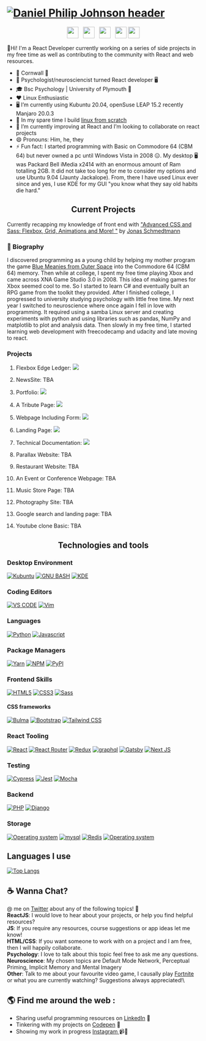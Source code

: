 # [![Daniel Philip Johnson header](https://raw.githubusercontent.com/danielphilipjohnson/danielphilipjohnson/master/banner/banner.png)](https://danielphilipjohnson.github.io/)

<p align='center'>
<a href="https://codepen.io/danielphilipjohnson/"><img height="30" src="https://raw.githubusercontent.com/danielphilipjohnson/danielphilipjohnson/master/social-icons/codepen.png"></a>&nbsp;&nbsp;
<a href="https://twitter.com/danielp_johnson"><img height="30" src="https://raw.githubusercontent.com/danielphilipjohnson/danielphilipjohnson/master/social-icons/twitter.png"></a>&nbsp;&nbsp;
<a href="https://www.instagram.com/danielphilipjohnson/"><img height="30" src="https://raw.githubusercontent.com/danielphilipjohnson/danielphilipjohnson/master/social-icons/instagram.jpg"></a>&nbsp;&nbsp;
<a href="/"><img height="30" src="https://raw.githubusercontent.com/danielphilipjohnson/danielphilipjohnson/master/social-icons/dev.webp"></a>
<a href="https://www.linkedin.com/in/daniel-philip-johnson/"><img height="30" src="https://raw.githubusercontent.com/danielphilipjohnson/danielphilipjohnson/master/social-icons/linkedin.png"></a>
</p>


👋Hi! I'm a React Developer currently working on a series of side projects in my free time as well as contributing to the community with React and web resources.

- 📌 Cornwall 🏴󠁧󠁢󠁥󠁮󠁧󠁿
- 🥼 Psychologist/neurosciencist turned React developer 🖥️
- 🎓 Bsc Psychology | University of Plymouth 🏫 
- ❤️ Linux Enthusiastic
- 🖥️ I’m currently using Kubuntu 20.04, openSuse LEAP 15.2 recently Manjaro 20.0.3
- 🔭 In my spare time I build <a href="http://www.linuxfromscratch.org/">linux from scratch</a>
- 🌱 I’m currently improving at React and I’m looking to collaborate on react projects
- 😄 Pronouns: Him, he, they
- ⚡ Fun fact: I started programming with Basic on Commodore 64 (CBM 64) but never owned a pc until Windows Vista in 2008 😑. My desktop 🖥️ was Packard Bell iMedia x2414 with an enormous amount of Ram totalling 2GB. It did not take too long for me to consider my options and use Ubuntu 9.04 (Jaunty Jackalope). From, there I have used Linux ever since and yes, I use KDE for my GUI "you know what they say old habits die hard."
<h2 align="center">Current Projects</h2>

Currently recapping my knowledge of front end with ["Advanced CSS and Sass: Flexbox, Grid, Animations and More! "](https://www.udemy.com/course/modern-html-css-from-the-beginning/) by [Jonas Schmedtmann](https://www.udemy.com/user/jonasschmedtmann/)


### 📔 Biography
I discovered programming as a young child by helping my mother program the game <a href="https://www.retrogamer.net/retro_games80/blue-meanies-from-outer-space/">Blue Meanies from Outer Space</a>  into the Commodore 64 (CBM 64) memory.  Then while at college, I spent my free time playing Xbox and came across XNA Game Studio 3.0 in 2008. This idea of making games for Xbox seemed cool to me. So I started to learn C# and eventually built an RPG game from the toolkit they provided. After I finished college, I progressed to university studying psychology with little free time. My next year I switched to neuroscience where once again I fell in love with programming. It required using a samba Linux server and creating experiments with python and using libraries such as pandas, NumPy and matplotlib to plot and analysis data.  Then slowly in my free time, I started learning web development with freecodecamp and udacity and late moving to react. 


### Projects
1. Flexbox Edge Ledger: <a href="https://codepen.io/danielphilipjohnson/pen/JjXbpXa?editors=1010"><img src="https://raw.githubusercontent.com/danielphilipjohnson/danielphilipjohnson/master/portfolio-items/Welcome-To-Edge-Ledger-desktop.png"></a>

2. NewsSite: TBA
<a href=""><img src=""></a>

3. Portfolio: <a href="https://codepen.io/danielphilipjohnson/full/JjXmZGj"><img src="https://raw.githubusercontent.com/danielphilipjohnson/danielphilipjohnson/master/portfolio-items/Portfolio.jpg"></a>

4. A Tribute Page: <a href="https://codepen.io/danielphilipjohnson/full/VwaJrPg"><img src="https://raw.githubusercontent.com/danielphilipjohnson/danielphilipjohnson/master/portfolio-items/Tribute-Page.png"></a>

5. Webpage Including Form: <a href="https://codepen.io/danielphilipjohnson/full/oNxabPN"><img src="https://raw.githubusercontent.com/danielphilipjohnson/danielphilipjohnson/master/portfolio-items/Survery-Form.png"></a>

6. Landing Page: 
<a href="https://codepen.io/danielphilipjohnson/full/LYNgrGV"><img src="https://raw.githubusercontent.com/danielphilipjohnson/danielphilipjohnson/master/portfolio-items/Product-Landing-Page.jpg"></a>

7. Technical Documentation: <a href="https://codepen.io/danielphilipjohnson/full/PoNVJLW"><img src="https://raw.githubusercontent.com/danielphilipjohnson/danielphilipjohnson/master/portfolio-items/Technical-Documentation.png"></a>

8. Parallax Website: TBA
9. Restaurant Website: TBA
10. An Event or Conference Webpage: TBA
11. Music Store Page: TBA
12. Photography Site: TBA
13. Google search and landing page: TBA
14. Youtube clone Basic: TBA


<h2 align="center"> Technologies and tools</h2>

### Desktop Environment

[![Kubuntu](https://img.shields.io/badge/OS-Kubuntu-green?logo=linux&logoColor=white&color=0079C1&style=for-the-badge)](https://danielphilipjohnson.github.io/) [![GNU BASH](https://img.shields.io/badge/Bash-v0.0.0-green?logo=gnu-bash&color=282F34&style=for-the-badge)](https://danielphilipjohnson.github.io/) [![KDE](https://img.shields.io/badge/KDE-v0.0.0-green?logo=kde&color=1D99F3&style=for-the-badge)](https://danielphilipjohnson.github.io/)


### Coding Editors
[![VS CODE](https://img.shields.io/badge/VS%20Code-v1.47.3-green?logo=visual-studio-code&color=016EC5&style=for-the-badge)](https://danielphilipjohnson.github.io/) [![Vim](https://img.shields.io/badge/Vim-v8.2-green?logo=vim&color=019733&style=for-the-badge)](https://danielphilipjohnson.github.io/)


### Languages
[![Python](https://img.shields.io/badge/Python-v3.8.0-green?logo=python&color=3776AB&style=for-the-badge)](https://danielphilipjohnson.github.io/) [![Javascript](https://img.shields.io/badge/Javascript-v11-green?logo=javascript&color=3776AB&style=for-the-badge)](https://danielphilipjohnson.github.io/)

### Package Managers
[![Yarn](https://img.shields.io/badge/Yarn-v1.22.4-green?logo=yarn&color=368FB9&style=for-the-badge)](https://danielphilipjohnson.github.io/) [![NPM](https://img.shields.io/badge/NPM-v6.14.7-green?logo=npm&color=CB3837&style=for-the-badge)](https://danielphilipjohnson.github.io/) [![PyPI](https://img.shields.io/badge/PyPI-v6.14.7-green?logo=PyPI&color=3775A9&style=for-the-badge)](https://danielphilipjohnson.github.io/) 

### Frontend Skills

[![HTML5](https://img.shields.io/badge/HTML5-v0.0.0-green?logo=HTML5&color=E34F26&style=for-the-badge)](https://danielphilipjohnson.github.io/) [![CSS3](https://img.shields.io/badge/CSS3-v0.0.0-green?logo=CSS3&color=1572B6&style=for-the-badge)](https://danielphilipjohnson.github.io/) [![Sass](https://img.shields.io/badge/Sass-v0.0.0-green?logo=sass&color=CC6699&style=for-the-badge)](https://danielphilipjohnson.github.io/)

#### CSS frameworks
[![Bulma](https://img.shields.io/badge/Bulma-v0.0.0-green?logo=bulma&color=00D1B2&style=for-the-badge)](https://danielphilipjohnson.github.io/) [![Bootstrap](https://img.shields.io/badge/Bootstrap-v0.0.0-green?logo=bootstrap&color=563D7C&style=for-the-badge)](https://danielphilipjohnson.github.io/) [![Tailwind CSS](https://img.shields.io/badge/Tailwind%20CSS-v0.0.0-green?logo=Tailwind-CSS&color=38B2AC&style=for-the-badge)](https://danielphilipjohnson.github.io/)

### React Tooling
[![React](https://img.shields.io/badge/React-v16.13.1-green?logo=react&color=61DBFB&style=for-the-badge)](https://danielphilipjohnson.github.io/) [![React Router](https://img.shields.io/badge/React--Router-v5.2.0-green?logo=react-router&color=F94949&style=for-the-badge)](https://danielphilipjohnson.github.io/) [![Redux](https://img.shields.io/badge/Redux-v4.0.5-green?logo=redux&color=764ABC&style=for-the-badge)](https://danielphilipjohnson.github.io/) [![graphql](https://img.shields.io/badge/GraphQL-v15.3.0-green?logo=graphql&color=E535AB&style=for-the-badge)](https://danielphilipjohnson.github.io/) [![Gatsby](https://img.shields.io/badge/Gatsby-v2.24.37-green?logo=gatsby&color=633194&style=for-the-badge)](https://danielphilipjohnson.github.io/) [![Next JS](https://img.shields.io/badge/Next.JS-v9.5.1-green?logo=next.js&color=000000&style=for-the-badge)](https://danielphilipjohnson.github.io/)

### Testing
[![Cypress](https://img.shields.io/badge/Cypress-v4.12.1-green?logo=cypress&color=47474A&style=for-the-badge)](https://danielphilipjohnson.github.io/) [![Jest](https://img.shields.io/badge/Jest-v26.2.2-green?logo=jest&color=C21325&style=for-the-badge)](https://danielphilipjohnson.github.io/) [![Mocha](https://img.shields.io/badge/Mocha-v0.0.0-green?logo=mocha&color=8D6748&style=for-the-badge)](https://danielphilipjohnson.github.io/)

### Backend 
[![PHP](https://img.shields.io/badge/PHP-v0.0.0-green?logo=PHP&color=777BB4&style=for-the-badge)](https://danielphilipjohnson.github.io/) [![Django](https://img.shields.io/badge/Django-v0.0.0-green?logo=Django&color=092E20&style=for-the-badge)](https://danielphilipjohnson.github.io/)

### Storage
[![Operating system](https://img.shields.io/badge/MongoDB-v0.0.0-green?logo=mongodb&color=10AA50&style=for-the-badge)](https://danielphilipjohnson.github.io/) [![mysql](https://img.shields.io/badge/MySQL-v0.0.0-green?logo=mysql&color=4479A1&style=for-the-badge)](https://danielphilipjohnson.github.io/) [![Redis](https://img.shields.io/badge/Redis-v0.0.0-green?logo=redis&color=DC382D&style=for-the-badge)](https://danielphilipjohnson.github.io/) [![Operating system](https://img.shields.io/badge/NodeJS-v0.0.0-green?logo=node.js&color=84CE24&style=for-the-badge)](https://danielphilipjohnson.github.io/)






## Languages I use


[![Top Langs](https://github-readme-stats.vercel.app/api/top-langs/?username=danielphilipjohnson&layout=compact)](https://github.com/danielphilipjohnson/github-readme-stats)

<!-- ![Anurag's github stats](https://github-readme-stats.vercel.app/api?username=danielphilipjohnson&show_icons=true&theme=merko) -->



## ☕ Wanna Chat?
@ me on <a href="https://twitter.com/DanielPhilipJo1">Twitter</a> about any of the following topics! 💬\
**ReactJS**: I would love to hear about your projects, or help you find helpful resources?\
**JS**: If you require any resources, course suggestions or app ideas let me know!\
**HTML/CSS**: If you want someone to work with on a project and I am free, then I will happily collaborate.\
**Psychology**: I love to talk about this topic feel free to ask me any questions.\
**Neuroscience**: My chosen topics are Default Mode Network, Perceptual Priming, Implicit Memory and Mental Imagery\
**Other**: Talk to me about your favourite video game, I causally play <a href="https://fortnitetracker.com/profile/all/undreamt%20mayhem">Fortnite</a> or what you are currently watching? Suggestions always appreciated!\
 

## 🌎 Find me around the web : 
- Sharing useful programming resources on <a href="https://www.linkedin.com/in/daniel-philip-johnson/">LinkedIn</a> 💼
- Tinkering with my projects on <a href="https://codepen.io/danielphilipjohnson/"> Codepen</a> 🏓
- Showing my work in progress <a href="https://www.instagram.com/danielphilipjohnson/"> Instagram </a> 📹🤳

